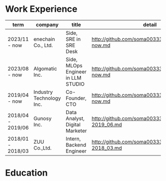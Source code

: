 # Work Experience

| term              | company                  | title                              | detail                                                |
| ----------------- | ------------------------ | ---------------------------------- | ----------------------------------------------------- |
| 2023/11 - now     | enechain Co., Ltd.       | Side, SRE in SRE Desk              | http://github.com/soma00333/resume/2023_11-now.md     |
| 2023/08 - now     | Algomatic Inc.           | Side, MLOps Engineer in LLM STUDIO | http://github.com/soma00333/resume/2023_08-now.md     |
| 2019/04 - now     | Industry Technology Inc. | Co-Founder, CTO                    | http://github.com/soma00333/resume/2019_04-now.md     |
| 2018/04 - 2019/06 | Gunosy Inc.              | Data Analyst, Digital Marketer     | http://github.com/soma00333/resume/2018_04-2019_06.md |
| 2018/01 - 2018/03 | ZUU Co.,Ltd.             | Intern, Backend Engineer           | http://github.com/soma00333/resume/2018_01-2018_03.md |

# Education
